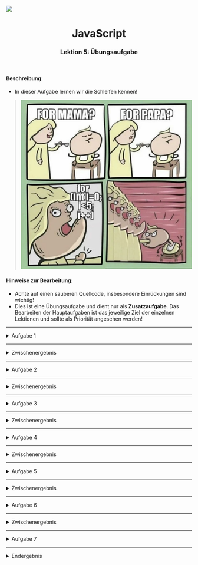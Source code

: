 ![](https://us-central1-progress-markdown.cloudfunctions.net/progress/56)
<h1 align="center">JavaScript</h1>
<h3 align="center">Lektion 5: Übungsaufgabe</h3>
<br>

#### Beschreibung:

- In dieser Aufgabe lernen wir die Schleifen kennen!
>![](img/meme-uebung5.png)
#### Hinweise zur Bearbeitung:

- Achte auf einen sauberen Quellcode, insbesondere Einrückungen sind wichtig!
- Dies ist eine Übungsaufgabe und dient nur als **Zusatzaufgabe**. Das Bearbeiten der
  Hauptaufgaben ist das jeweilige Ziel der einzelnen Lektionen und sollte als Priorität angesehen werden!

---

<details>
<summary>Aufgabe 1</summary>

Erstelle deine erste for Schleife! Der Anfangswert der Variablen `i` soll `1` entsprechen. Durchlaufe die Schleife insgesamt
5 Mal. Bei jedem Durchlauf soll zunächst Durchlauf `Nummer:` als Text ausgegeben werden, gefolgt von der Nummer des
aktuellen Durchlaufs.

</details>

___

<details>
<summary>Zwischenergebnis</summary>

Das Ganze sollte ungefähr so in deiner Konsole aussehen. Stresse dich nicht, wenn es nicht GENAU so bei dir aussieht. Wichtig
ist nur, dass "Durchlauf Nummer:" gefolgt von der Nummer des aktuellen Durchlaufs dort steht. Ignoriere auch alles, was 
unterhalb von Aufgabe 2 steht. Dazu kommen wir, wenn wir die anderen Aufgaben bearbeiten!
>![](img/uebung5-1.png)

</details>

---

<details>
<summary>Aufgabe 2</summary>

Super! Da du nun weißt, wie eine for Schleife aussieht, können wir break einführen! Wie aus der Vorlesung bekannt ist, bricht
break die Schleife ab. In der Aufgabe ist der größte Teil des Codes bereits vorgegeben. Setze lediglich das Schlüsselwort 
`break` ein und schaue dir an, was du ausgegeben bekommst

</details>

___

<details>
<summary>Zwischenergebnis</summary>

Das Ganze sollte ungefähr so in deiner Konsole aussehen. Stresse dich nicht, wenn es nicht GENAU so bei dir aussieht. Wichtig
ist, dass nur Durchlauf 1 und 2 ausgegeben wurden. Ignoriere auch alles, was unterhalb von Aufgabe 3 steht. Dazu kommen 
wir, wenn wir die anderen Aufgaben bearbeiten!
>![](img/uebung5-2.png)

</details>

---

<details>
<summary>Aufgabe 3</summary>

Der nächste Schritt ist das Schlüsselwort `continue`! Füge an der gegebenen Stelle im code `continue` ein. Beachte, dass diesmal
die `if` Abfrage NICHT vorgegeben ist. Diese soll, wie in Aufgabe 2, bei dem Durchlauf `3` greifen. Somit wird dann bei der Ausgabe 
Durchlauf 3 lediglich übersprungen, anstelle dass die ganze Schleife abbricht.

</details>

___

<details>
<summary>Zwischenergebnis</summary>

Das Ganze sollte ungefähr so in deiner Konsole aussehen. Stresse dich nicht, wenn es nicht GENAU so bei dir aussieht. Wichtig
ist nur, dass Durchlauf 3 übersprungen wurden. Ignoriere auch alles, was unterhalb von Aufgabe 4 steht. Dazu kommen
wir, wenn wir die anderen Aufgaben bearbeiten!
>![](img/uebung5-3.png)

</details>

---

<details>
<summary>Aufgabe 4</summary>

Nun beherrschst du break und continue! Bevor wir jedoch mit den nächsten Schleifenarten weitermachen, kommt jetzt nochmal
ein etwas schwierigeres Konzept der Schleifen. Die Verschachtelung. Aber keine Sorge! Du schaffst das ohne Probleme. Wenn
du doch Hilfe brauchst, wende dich gerne an die Tutoren!  
In dieser Aufgabe sollst du zwei Schleifen schreiben. Die erste Schleife mit der Variablen `i` und die zweite Schleife mit der
Variablen `j`. Die zweite Schleife soll sich innerhalb der ersten befinden. Bei der ersten Schleife soll `i` auf `1` gesetzt
werden. Die Schleife soll insgesamt `3` Mal durchlaufen werden. Für jeden Durchlauf soll `Erste Schleife i:` als Text ausgegeben
werden gefolgt von der Nummer des aktuellen Durchlaufs.  
Bei der zweiten Schleife wird `j` auf `1` gesetzt. Diese Schleife soll insgesamt `2` Mal durchlaufen werden. Für jeden
Durchlauf soll `Zweite Schleife j:` als Text ausgegeben werden gefolgt von der Nummer des aktuellen Durchlaufs.

</details>

___

<details>
<summary>Zwischenergebnis</summary>

Das Ganze sollte ungefähr so in deiner Konsole aussehen. Stresse dich nicht, wenn es nicht GENAU so bei dir aussieht. Wichtig
ist nur, dass die zweite Schleife immer zu Ende ausgeführt wird, bevor die erste Schleife ausgeführt wird. Ignoriere auch alles, 
was unterhalb von Aufgabe 5 steht. Dazu kommen wir, wenn wir die anderen Aufgaben bearbeiten!
>![](img/uebung5-4.png)

</details>

---

<details>
<summary>Aufgabe 5</summary>

Das Schwerste liegt bereits hinter dir! Wir führen jetzt noch zwei Schleifenarten ein und dann hast du das Thema schleifen
gemeistert.  
Die Variable `i` ist bereits definiert. Schreibe nun eine `while` Schleife, welche `5` Mal durchlaufen werden soll. In jedem
Durchlauf gebe die Zahl des aktuellen Durchlaufs aus.

</details>

___

<details>
<summary>Zwischenergebnis</summary>

Das Ganze sollte ungefähr so in deiner Konsole aussehen. Stresse dich nicht, wenn es nicht GENAU so bei dir aussieht. Wichtig
ist nur, dass die Zahlen der Durchläufe 1 bis 5 ausgegeben werden. Ignoriere auch alles, was unterhalb von Aufgabe 6 steht. 
Dazu kommen wir, wenn wir die anderen Aufgaben bearbeiten!
>![](img/uebung5-5.png)

</details>

---

<details>
<summary>Aufgabe 6</summary>

Zu guter Letzt führen wir jetzt noch die do while Schleife ein. Erinnere dich noch einmal daran, wie man in diesem Fall
die Schlüsselwörter do und while verwendet.  
Als Erstes setze deine Variable `i` auf `1`. Als Nächstes schreibe den `do` Abschnitt deiner Schleife. In diesem soll wieder 
die Nummer des aktuellen Durchlaufs ausgegeben und anschließend `i` um eins erhöht werden. Diese Schleife soll `5` mal durchlaufen
werden, was du im `while` Abschnitt festlegst.

</details>

___

<details>
<summary>Zwischenergebnis</summary>

Das Ganze sollte ungefähr so in deiner Konsole aussehen. Stresse dich nicht, wenn es nicht GENAU so bei dir aussieht. Wichtig
ist nur, dass die Zahlen der Durchläufe 1 bis 5 ausgegeben werden.
>![](img/uebung5-6.png)

</details>

---

<details>
<summary>Aufgabe 7</summary>

Diese Aufgabe ist quasi geschenkt! Es ist bereits alles programmiert. Du sollst dir lediglich einmal die essenzielle Fähigkeit
der do while Schleife anschauen. Obwohl die Bedingung nicht zutrifft, wird die Schleife mindestens einmal ausgeführt!

</details>

___


<details>
<summary>Endergebnis</summary>
In dieser Übung hast du zum ersten Mal deine eigenen Schleifen geschrieben und verschiedene Arten von Schleifen kennengelernt. 
Die Lösungen für Aufgaben 1 bis 6 sind jeweils in den Zwischenergebnissen, allerdings bekommst du hier nochmal alles auf
einen Blick. Am Ende sollte es bei dir ungefähr so aussehen:

> Aufgabe 1:![](img/uebung5-1.png)  
> Aufgabe 2:![](img/uebung5-2.png)  
> Aufgabe 3:![](img/uebung5-3.png)  
> Aufgabe 4:![](img/uebung5-4.png)  
> Aufgabe 5:![](img/uebung5-5.png)  
> Aufgabe 6:![](img/uebung5-6.png)  
> Ausgabe 7:![](img/uebung5-7.png)  

</details>
